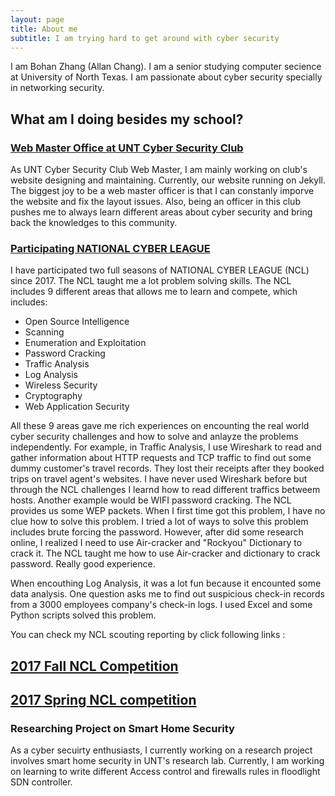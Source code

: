 ```yaml
---
layout: page
title: About me
subtitle: I am trying hard to get around with cyber security
---
```


I am Bohan Zhang (Allan Chang). I am a senior studying computer secience at University of North Texas. I am passionate about cyber security specially in networking security. 

## What am I doing besides my school? 

### [Web Master Office at UNT Cyber Security Club](https://untcybersecurity.com/)

As UNT Cyber Security Club Web Master, I am mainly working on club's website designing and maintaining. Currently, our website running on Jekyll. The biggest joy to be a web master officer is that I can constanly imporve the website and fix the layout issues. Also, being an officer in this club pushes me to always learn different areas about cyber security and bring back the knowledges to this community. 

### [Participating NATIONAL CYBER LEAGUE](https://www.nationalcyberleague.org/)

I have participated two full seasons of NATIONAL CYBER LEAGUE (NCL) since 2017. The NCL taught me a lot problem solving skills. The NCL includes 9 different areas that allows me to learn and compete, which includes: 
* Open Source Intelligence
* Scanning
* Enumeration and Exploitation
* Password Cracking
* Traffic Analysis
* Log Analysis
* Wireless Security
* Cryptography
* Web Application Security

All these 9 areas gave me rich experiences on encounting the real world cyber security challenges and how to solve and anlayze the problems independently. For example, in Traffic Analysis, I use Wireshark to read and gather information about HTTP requests and TCP traffic to find out some dummy customer's travel records. They lost their receipts after they booked trips on travel agent's websites. I have never used Wireshark before but through the NCL challenges I learnd how to read different traffics betweem hosts. Another example would be WIFI password cracking. The NCL provides us some WEP packets. When I first time got this problem, I have no clue how to solve this problem. I tried a lot of ways to solve this problem includes brute forcing the password. However, after did some research online, I realized I need to use Air-cracker and "Rockyou" Dictionary to crack it. The NCL taught me how to use Air-cracker and dictionary to crack password. Really good experience.

When encouthing Log Analysis, it was a lot fun because it encounted some data analysis. One question asks me to find out suspicious check-in records from a 3000 employees company's check-in logs. I used Excel and some Python scripts solved this problem. 

You can check my NCL scouting reporting by click following links :

## [2017 Fall NCL Competition](https://github.com/allan9595/NCL/tree/master/NCL_2017_Fall) 
## [2017 Spring NCL competition](https://github.com/allan9595/NCL/tree/master/NCL_2017_Spring/NCL_2017_Spring-master) 


### Researching Project on Smart Home Security

As a cyber secuirty enthusiasts, I currently working on a research project involves smart home security in UNT's research lab. Currently, I am working on learning to write different Access control and firewalls rules in floodlight SDN controller. 


